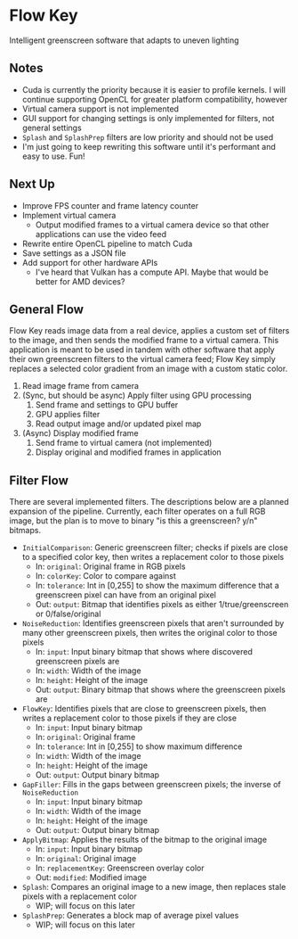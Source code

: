 # Flow Key

Intelligent greenscreen software that adapts to uneven lighting

## Notes

- Cuda is currently the priority because it is easier to profile kernels. I will continue supporting OpenCL for greater
  platform compatibility, however
- Virtual camera support is not implemented
- GUI support for changing settings is only implemented for filters, not general settings
- `Splash` and `SplashPrep` filters are low priority and should not be used
- I'm just going to keep rewriting this software until it's performant and easy to use. Fun!

## Next Up

- Improve FPS counter and frame latency counter
- Implement virtual camera
    - Output modified frames to a virtual camera device so that other applications can use the video feed
- Rewrite entire OpenCL pipeline to match Cuda
- Save settings as a JSON file
- Add support for other hardware APIs
    - I've heard that Vulkan has a compute API. Maybe that would be better for AMD devices?

## General Flow

Flow Key reads image data from a real device, applies a custom set of filters to the image, and then sends the modified
frame to a virtual camera. This application is meant to be used in tandem with other software that apply their own
greenscreen filters to the virtual camera feed; Flow Key simply replaces a selected color gradient from an image with a
custom static color.

1. Read image frame from camera
2. (Sync, but should be async) Apply filter using GPU processing
    1. Send frame and settings to GPU buffer
    2. GPU applies filter
    3. Read output image and/or updated pixel map
3. (Async) Display modified frame
    1. Send frame to virtual camera (not implemented)
    2. Display original and modified frames in application

## Filter Flow

There are several implemented filters. The descriptions below are a planned expansion of the pipeline. Currently, each
filter operates on a full RGB image, but the plan is to move to binary "is this a greenscreen? y/n" bitmaps.

- `InitialComparison`: Generic greenscreen filter; checks if pixels are close to a specified color key, then writes a
  replacement color to those pixels
    - In: `original`: Original frame in RGB pixels
    - In: `colorKey`: Color to compare against
    - In: `tolerance`: Int in [0,255] to show the maximum difference that a greenscreen pixel can have from an original
      pixel
    - Out: `output`: Bitmap that identifies pixels as either 1/true/greenscreen or 0/false/original
- `NoiseReduction`: Identifies greenscreen pixels that aren't surrounded by many other greenscreen pixels, then writes
  the original color to those pixels
    - In: `input`: Input binary bitmap that shows where discovered greenscreen pixels are
    - In: `width`: Width of the image
    - In: `height`: Height of the image
    - Out: `output`: Binary bitmap that shows where the greenscreen pixels are
- `FlowKey`: Identifies pixels that are close to greenscreen pixels, then writes a replacement color to those pixels if
  they are close
    - In: `input`: Input binary bitmap
    - In: `original`: Original frame
    - In: `tolerance`: Int in [0,255] to show maximum difference
    - In: `width`: Width of the image
    - In: `height`: Height of the image
    - Out: `output`: Output binary bitmap
- `GapFiller`: Fills in the gaps between greenscreen pixels; the inverse of `NoiseReduction`
    - In: `input`: Input binary bitmap
    - In: `width`: Width of the image
    - In: `height`: Height of the image
    - Out: `output`: Output binary bitmap
- `ApplyBitmap`: Applies the results of the bitmap to the original image
    - In: `input`: Input binary bitmap
    - In: `original`: Original image
    - In: `replacementKey`: Greenscreen overlay color  
    - Out: `modified`: Modified image
- `Splash`: Compares an original image to a new image, then replaces stale pixels with a replacement color
    - WIP; will focus on this later
- `SplashPrep`: Generates a block map of average pixel values
    - WIP; will focus on this later